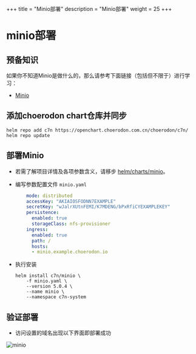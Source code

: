 +++
title = "Minio部署"
description = "Minio部署"
weight = 25
+++

# minio部署

## 预备知识

如果你不知道Minio是做什么的，那么请参考下面链接（包括但不限于）进行学习：

- [Minio](https://github.com/minio/minio#minio-quickstart-guide)

## 添加choerodon chart仓库并同步

```shell
helm repo add c7n https://openchart.choerodon.com.cn/choerodon/c7n/
helm repo update
```

## 部署Minio

- 若需了解项目详情及各项参数含义，请移步 [helm/charts/minio](https://github.com/helm/charts/tree/master/stable/minio#minio)。
- 编写参数配置文件 `minio.yaml`
  
    ```yaml
        mode: distributed
        accessKey: "AKIAIOSFODNN7EXAMPLE"
        secretKey: "wJalrXUtnFEMI/K7MDENG/bPxRfiCYEXAMPLEKEY"
        persistence:
          enabled: true
          storageClass: nfs-provisioner
        ingress:
          enabled: true
          path: /
          hosts:
          - minio.example.choerodon.io
    ```

- 执行安装

    ```shell
    helm install c7n/minio \
        -f minio.yaml \
        --version 5.0.4 \
        --name minio \
        --namespace c7n-system
    ```

## 验证部署

- 访问设置的域名出现以下界面即部署成功

![minio](/docs/installation-configuration/image/minio.png)
